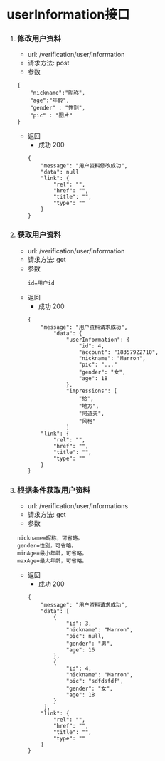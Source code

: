 # userInformation接口
1. ### 修改用户资料
    * url: /verification/user/information
    * 请求方法: post
    * 参数
    ```
    {
        "nickname":"昵称",
        "age":"年龄",
        "gender" : "性别",
        "pic" : "图片"
    }
    ```
    * 返回
        * 成功 200
        ```
        {
            "message": "用户资料修改成功",
            "data": null
            "link": {
                "rel": "", 
                "href": "",            
                "title": "",                       
                "type": ""                  
            }
        }
        ```
2. ### 获取用户资料
    * url: /verification/user/information
    * 请求方法: get
     * 参数
        ```
       id=用户id
        ```
    * 返回
        * 成功 200
        ```
        {
            "message": "用户资料请求成功",
                "data": {
                    "userInformation": {
                        "id": 4,
                        "account": "18357922710",
                        "nickname": "Marron",
                        "pic": "..."
                        "gender": "女",
                        "age": 18
                    },
                    "impressions": [
                        "给",
                        "地方",
                        "阿道夫",
                        "风格"
                    ]
            "link": {
                "rel": "", 
                "href": "",            
                "title": "",                       
                "type": ""                  
            }
        }
        ```
3. ### 根据条件获取用户资料
    * url: /verification/user/informations
    * 请求方法: get
    * 参数
    ```
    nickname=昵称，可省略。
    gender=性别，可省略。
    minAge=最小年龄，可省略。
    maxAge=最大年龄，可省略。
    ```
    * 返回
        * 成功 200
        ```
        {
            "message": "用户资料请求成功",
            "data": [
                {
                    "id": 3,
                    "nickname": "Marron",
                    "pic": null,
                    "gender": "男",
                    "age": 16
                },
                {
                    "id": 4,
                    "nickname": "Marron",
                    "pic": "sdfdsfdf",
                    "gender": "女",
                    "age": 18
                }
             ],
            "link": {
                "rel": "", 
                "href": "",            
                "title": "",                       
                "type": ""                  
            }
        }
        ```